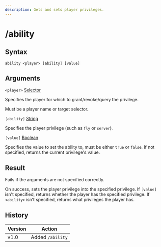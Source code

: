 ```yaml
---
description: Gets and sets player privileges.
---
```


# /ability

## Syntax

`ability <player> [ability] [value]`

## Arguments

`<player>` [Selector](../target-selectors.md)

Specifies the player for which to grant/revoke/query the privilege.

Must be a player name or target selector.

`[ability]` [String](../data-types.md#string)

Specifies the player privilege (such as `fly` or `server`).

`[value]` [Boolean](../data-types.md#boolean)

Specifies the value to set the ability to, must be either `true` or `false`. If not specified, returns the current privilege's value.

## Result

Fails if the arguments are not specified correctly.

On success, sets the player privilege into the specified privilege. If `[value]` isn't specified, returns whether the player has the specified privilege. If `<ability>` isn't specified, returns what privileges the player has.

## History

| Version | Action           |
| ------- | ---------------- |
| v1.0    | Added `/ability` |
